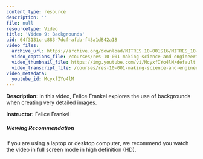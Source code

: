 ```yaml
---
content_type: resource
description: ''
file: null
resourcetype: Video
title: 'Video 9: Backgrounds'
uid: 64f3131c-c883-7dcf-afab-f43a1d842a18
video_files:
  archive_url: https://archive.org/download/MITRES.10-001S16/MITRES_10-001S16_Track12_300k.mp4
  video_captions_file: /courses/res-10-001-making-science-and-engineering-pictures-a-practical-guide-to-presenting-your-work-spring-2016/47ba11b7dc8a53d987933ac6c4a54215_McyxfIYo4lM.vtt
  video_thumbnail_file: https://img.youtube.com/vi/McyxfIYo4lM/default.jpg
  video_transcript_file: /courses/res-10-001-making-science-and-engineering-pictures-a-practical-guide-to-presenting-your-work-spring-2016/3a61f4776e0bfc351c7f8fd88a62cc5c_McyxfIYo4lM.pdf
video_metadata:
  youtube_id: McyxfIYo4lM
---
```


**Description:** In this video, Felice Frankel explores the use of backgrounds when creating very detailed images.

**Instructor:** Felice Frankel

##### Viewing Recommendation

If you are using a laptop or desktop computer, we recommend you watch the video in full screen mode in high definition (HD).